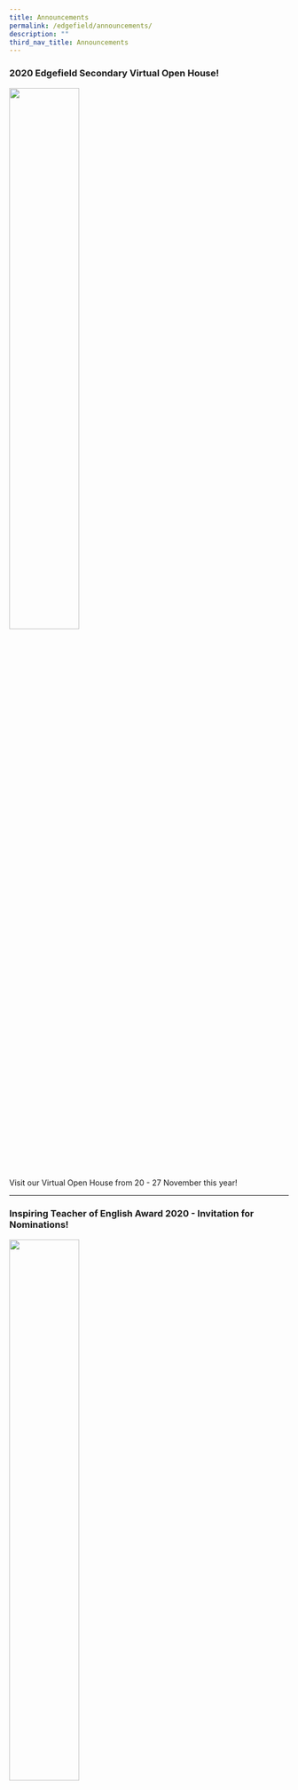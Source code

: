 ```yaml
---
title: Announcements
permalink: /edgefield/announcements/
description: ""
third_nav_title: Announcements
---
```

### 2020 Edgefield Secondary Virtual Open House!

<img src="/images/tn547d8f2e2_508.jpg" 
    style="width:50%">

Visit our Virtual Open House from 20 - 27 November this year!

---------

### Inspiring Teacher of English Award 2020 - Invitation for Nominations!

<img src="/images/tn2b8ab5d58_238.jpg" 
    style="width:50%">

Nominations for the annual Inspiring Teacher of English Awards are now open!  
  
[READ MORE](https://staging.d3jwf1tlw34213.amplifyapp.com/edgefield/announcements/nominations-for-inspiring-english-teacher-award-2020)

----------

### Outstanding Youth in Education Award (OYEA) 2020

<img src="/images/tn2ef7a8c4d_182.jpg" 
    style="width:50%">

The **Outstanding Youth in Education Award (OYEA)** seeks to recognise excellent young teachers for their youthful idealism, energy, enthusiasm and active involvement in the development of youths. Submit your nominations by 7 January 2020!

[READ MORE](https://staging.d3jwf1tlw34213.amplifyapp.com/edgefield/announcements/outstanding-youth-in-education-award-oyea-2020)

----

### President's Award for Teachers (PAT) 2020

<img src="/images/tn6fa72e9c0_178mid.jpg" 
    style="width:50%">

The **President’s Award for Teachers (PAT)** gives national recognition to experienced teachers for their dedication and hard work in developing our young! Submit your nominations by 20 January 2020!

[READ MORE](https://staging.d3jwf1tlw34213.amplifyapp.com/edgefield/announcements/presidents-award-for-teachers-2020)

------

### A Conversation with Ms Lily Lee

<img src="/images/tn6c2fcc66b_167mid.jpg" 
    style="width:50%">

Ms Lily Lee, a Geography teacher at Edgefield Secondary School, is an EdTech advocate and active contributor to the SLS Community Gallery. 

[READ MORE](https://staging.d3jwf1tlw34213.amplifyapp.com/edgefield/announcements/conversation-with-ms-lily-lee)

---

### Caring Teacher Awards (CTA) 2019

<img src="/images/tn951edab99_163.jpg" 
    style="width:50%">

The Caring Teacher Awards is a biennial event that pays tribute to teachers who show care and concern for the holistic development of their students. All nomination forms are to be submitted by 20 Oct 2019!

[READ MORE](https://staging.d3jwf1tlw34213.amplifyapp.com/edgefield/announcements/caring-teacher-awards)

-----

### Science Busking Finals 2019!

<img src="/images/tn87762a14d_162.jpg" 
    style="width:50%">

Our Science busking team has made it to top 47 to compete in the Science Busking Finals 2019! 

[READ MORE](https://staging.d3jwf1tlw34213.amplifyapp.com/edgefield/announcements/science-busking-team-2019)

-----

### The LEAP Award 2019

<img src="/images/tn0511960cb_136mid.jpg" 
    style="width:50%">

The LEAP Award recognises exceptional teachers who have made a difference in the lives of their pupils.

[READ MORE](https://staging.d3jwf1tlw34213.amplifyapp.com/edgefield/announcements/the-leap-award-2019)

-----

### OUTSTANDING HISTORY TEACHER AWARD 2019 - INVITATION FOR NOMINATIONS

<img src="/images/tn7c4db79b6_13mid.jpg" 
    style="width:50%">

The OHTA is conferred on an outstanding secondary or junior college teacher who has exhibited excellence in and made exemplary contribution to the teaching and learning of History.

[READ MORE](https://staging.d3jwf1tlw34213.amplifyapp.com/edgefield/announcements/outstanding-history-teacher-award-2019)

---

### Taekwondo National School Games Achievements 2019

<img src="/images/tna96d94a31_133.jpg" 
    style="width:50%">

After four days of hard work and sweat, EFSS students who participated in the Taekwondo National School Games bagged a total of 81 medals! 

[READ MORE](https://staging.d3jwf1tlw34213.amplifyapp.com/edgefield/announcements/taekwondo-national-school-games-2019)

----

### DISTINGUISHED CHINESE LANGUAGE TEACHER AWARD 2019 - INVITATION FOR NOMINATIONS

<img src="/images/tn5823e67dc_131.jpg" 
    style="width:50%">

**2019 年全国杰出华文教师奖提名表格 NOMINATION FORM FOR DISTINGUISHED CHINESE LANGUAGE TEACHERS AWARDS**

Give due recognition to deserving Chinese language teachers who have shown exemplary efforts towards the teaching of Chinese language and culture by nominating them!

[READ MORE](https://staging.d3jwf1tlw34213.amplifyapp.com/edgefield/announcements/distinguished-chinese-language-teacher-award-2019)

----

### OUTSTANDING COMPUTING TEACHER AWARD 2019 - INVITATION FOR NOMINATIONS

<img src="/images/tnc597c0114_130mid.jpg" 
    style="width:50%">

The Outstanding Computing Teacher Award (OCTA) 2019 recognises Computing teachers who have made outstanding and sustained contributions to Computing Education through their inspiring teaching and commitment to teacher professional development.  

[READ MORE](https://staging.d3jwf1tlw34213.amplifyapp.com/edgefield/announcements/outstanding-computing-teacher-award-2019)

----

### 20th International Elementz Science Research 2019

<img src="/images/tncb88eef55_129mid.jpg" 
    style="width:50%">

Four of our students: Teffania (4EV), Joshua Lai (4EV), Chia Hui Jing (3EC) & Xing Zengbao (3EC), took part in the 20th International Elementz Science Research Conference and Exhibition held from 8th to 11th April 2019.

[READ MORE](https://staging.d3jwf1tlw34213.amplifyapp.com/edgefield/announcements/efss-team-commended-in-20th-international-elementz-science-research-conference)